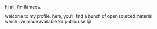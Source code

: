 hi all, i'm llameow. 

welcome to my profile. here, you'll find a bunch of open sourced material which i've made available for public use 😀



